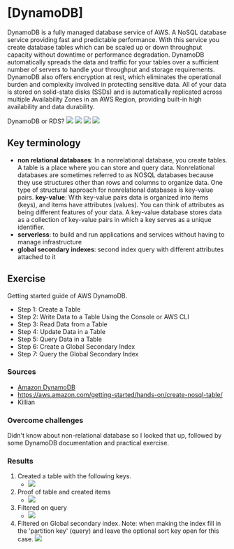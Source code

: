 # [DynamoDB]
DynamoDB is a fully managed database service of AWS. A NoSQL database service providing fast and predictable performance. With this service you create database tables which can be scaled up or down throughput capacity without downtime or performance degradation. DynamoDB automatically spreads the data and traffic for your tables over a sufficient number of servers to handle your throughput and storage requirements. DynamoDB also offers encryption at rest, which eliminates the operational burden and complexity involved in protecting sensitive data. All of your data is stored on solid-state disks (SSDs) and is automatically replicated across multiple Availability Zones in an AWS Region, providing built-in high availability and data durability.

DynamoDB or RDS?
![](../../00_includes/AWS/AWS-14.4/Dy-RDS1.png)
![](../../00_includes/AWS/AWS-14.4/Dy-RDS2.png)
![](../../00_includes/AWS/AWS-14.4/Dy-RDS3.png)
![](../../00_includes/AWS/AWS-14.4/Dy-RDS4.png)

## Key terminology
- **non relational databases**: In a nonrelational database, you create tables. A table is a place where you can store and query data. 
Nonrelational databases are sometimes referred to as NOSQL databases because they use structures other than rows and columns to organize data. One type of structural approach for nonrelational databases is key-value pairs. 
**key-value**: With key-value pairs data is organized into items (keys), and items have attributes (values). You can think of attributes as being different features of your data. A key-value database stores data as a collection of key-value pairs in which a key serves as a unique identifier.
- **serverless**: to build and run applications and services without having to manage infrastructure
- **global secondary indexes**: second index query with different attributes attached to it


## Exercise
Getting started guide of AWS DynamoDB. 
- Step 1: Create a Table
- Step 2: Write Data to a Table Using the Console or AWS CLI
- Step 3: Read Data from a Table
- Step 4: Update Data in a Table
- Step 5: Query Data in a Table
- Step 6: Create a Global Secondary Index
- Step 7: Query the Global Secondary Index


### Sources
- [Amazon DynamoDB](https://aws.amazon.com/dynamodb/)
- https://aws.amazon.com/getting-started/hands-on/create-nosql-table/
- Killian

### Overcome challenges
Didn't know about non-relational database so I looked that up, followed by some DynamoDB documentation and practical exercise. 

### Results
1. Created a table with the following keys. 
   -    ![](../../00_includes/AWS/AWS-14.4/indexsetting.png)
2. Proof of table and created items
   -    ![](../../00_includes/AWS/AWS-14.4/Table1.png)
3. Filtered on query
   -    ![](../../00_includes/AWS/AWS-14.4/queryfilter.png)
4. Filtered on Global secondary index. Note: when making the index fill in the 'partition key' (query) and leave the optional sort key open for this case. 
   ![](../../00_includes/AWS/AWS-14.4/GlbalSecIndex.png)
    


